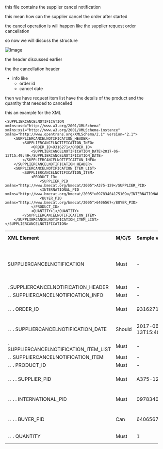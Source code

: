 this file contains the supplier cancel notification

this mean how can the supplier cancel the order after started

the cancel operation is will happen like the supplier request order cancellation


so now we will discuss the structure

![Image](<../Images/Order/supplier cancel notification.png>)

the header discussed earlier

the the cancellation header
  * info like
    * order id 
    * cancel date

then we have request item list
have the details of the product
and the quantity that needed to cancelled

this an example for the XML

```<?xml version="1.0" encoding="utf-8"?>
<SUPPLIERCANCELNOTIFICATION xmlns:xsd="http://www.w3.org/2001/XMLSchema" xmlns:xsi="http://www.w3.org/2001/XMLSchema-instance" xmlns="http://www.opentrans.org/XMLSchema/2.1" version="2.1">
	<SUPPLIERCANCELNOTIFICATION_HEADER>
		<SUPPLIERCANCELNOTIFICATION_INFO>
			<ORDER_ID>9316271</ORDER_ID>
			<SUPPLIERCANCELNOTIFICATION_DATE>2017-06-13T15:49:49</SUPPLIERCANCELNOTIFICATION_DATE>
		</SUPPLIERCANCELNOTIFICATION_INFO>
	</SUPPLIERCANCELNOTIFICATION_HEADER>
	<SUPPLIERCANCELNOTIFICATION_ITEM_LIST>
		<SUPPLIERCANCELNOTIFICATION_ITEM>
			<PRODUCT_ID>
				<SUPPLIER_PID xmlns="http://www.bmecat.org/bmecat/2005">A375-129</SUPPLIER_PID>
				<INTERNATIONAL_PID xmlns="http://www.bmecat.org/bmecat/2005">09783404175109</INTERNATIONAL_PID>
				<BUYER_PID xmlns="http://www.bmecat.org/bmecat/2005">6406567</BUYER_PID>
			</PRODUCT_ID>
			<QUANTITY>1</QUANTITY>
		</SUPPLIERCANCELNOTIFICATION_ITEM>
	</SUPPLIERCANCELNOTIFICATION_ITEM_LIST>
</SUPPLIERCANCELNOTIFICATION>
```
|     |     |     |     |     |
| --- | --- | --- | --- | --- |
| **XML Element** | **M/C/S** | **Sample values** | [**Data type**](https://confdg.atlassian.net/wiki/spaces/PI/pages/168689833771 "https://confdg.atlassian.net/wiki/spaces/PI/pages/168689833771") **\[maxLength\]** | **Description** |
| SUPPLIERCANCELNOTIFICATION | Must | \-  | \-  | See [Namespaces](https://confdg.atlassian.net/wiki/spaces/PI/pages/168689833747 "https://confdg.atlassian.net/wiki/spaces/PI/pages/168689833747") regarding the correct usage of namespaces. |
| . SUPPLIERCANCELNOTIFICATION\_HEADER | Must | \-  | \-  |     |
| . . SUPPLIERCANCELNOTIFICATION\_INFO | Must | \-  | \-  |     |
| . . . ORDER\_ID | Must | 9316271 | dtSTRING\[25\] | Galaxus Purchase Order ID |
| . . . SUPPLIERCANCELNOTIFICATION\_DATE | Should | 2017-06-13T15:49:49 | dtDATETIME | Document creation timestamp |
| . SUPPLIERCANCELNOTIFICATION\_ITEM\_LIST | Must | \-  | \-  |     |
| . . SUPPLIERCANCELNOTIFICATION\_ITEM | Must | \-  | \-  |     |
| . . . PRODUCT\_ID | Must | \-  | \-  |     |
| . . . . SUPPLIER\_PID | Must | A375-129 | dtSTRING\[50\]<br><br>**BMEcat NS** | Partner product key |
| . . . . INTERNATIONAL\_PID | Must | 09783404175109 | dtSTRING\[14\]<br><br>**BMEcat NS** | GTIN-14 with leading zeros |
| . . . . BUYER\_PID | Can | 6406567 | dtSTRING\[50\]<br><br>**BMEcat NS** | Galaxus product key |
| . . . QUANTITY | Must | 1   | dtNUMBER | Cancellation quantity |